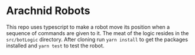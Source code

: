 # Arachnid Robots

This repo uses typescript to make a robot move its position when a sequence of commands are given to it. The meat of the logic resides in the `src/botLogic` directory. After cloning run `yarn install` to get the packages installed and `yarn test` to test the robot.
